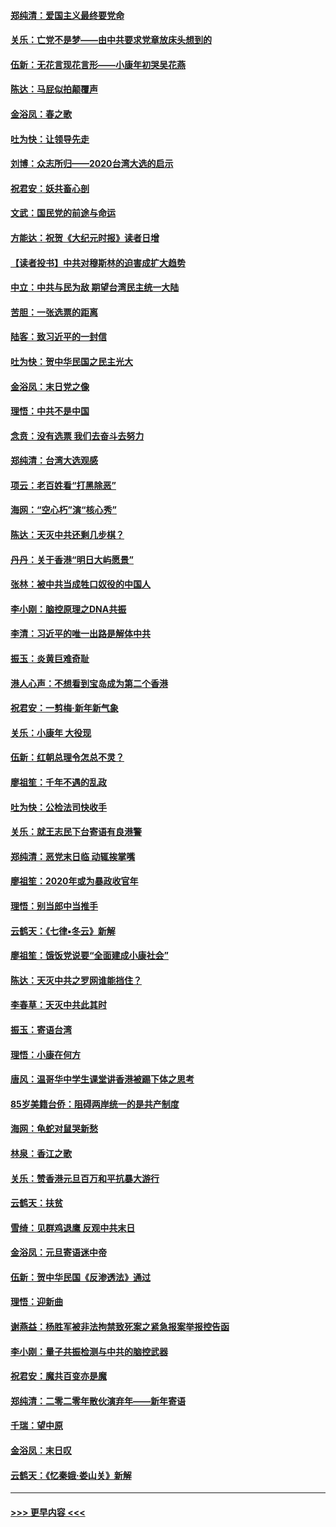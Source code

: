 #### [郑纯清：爱国主义最终要党命](../pages/nsc993/n11802197.md?t=01190731) 
#### [关乐：亡党不是梦——由中共要求党章放床头想到的](../pages/nsc993/n11802156.md?t=01190731) 
#### [伍新：无花言现花言形——小康年初哭吴花燕](../pages/nsc993/n11800044.md?t=01190731) 
#### [陈达：马屁似拍颠覆声](../pages/nsc993/n11800010.md?t=01190731) 
#### [金浴凤：春之歌](../pages/nsc993/n11797687.md?t=01190731) 
#### [吐为快：让领导先走](../pages/nsc993/n11797512.md?t=01190731) 
#### [刘博：众志所归——2020台湾大选的启示](../pages/nsc993/n11796878.md?t=01190731) 
#### [祝君安：妖共畜心剖](../pages/nsc993/n11794273.md?t=01190731) 
#### [文武：国民党的前途与命运](../pages/nsc993/n11794198.md?t=01190731) 
#### [方能达：祝贺《大纪元时报》读者日增](../pages/nsc993/n11793807.md?t=01190731) 
#### [【读者投书】中共对穆斯林的迫害成扩大趋势](../pages/nsc993/n11791371.md?t=01190731) 
#### [中立：中共与民为敌 期望台湾民主统一大陆](../pages/nsc993/n11790392.md?t=01190731) 
#### [苦胆：一张选票的距离](../pages/nsc993/n11788914.md?t=01190731) 
#### [陆客：致习近平的一封信](../pages/nsc993/n11788867.md?t=01190731) 
#### [吐为快：贺中华民国之民主光大](../pages/nsc993/n11788618.md?t=01190731) 
#### [金浴凤：末日党之像](../pages/nsc993/n11787475.md?t=01190731) 
#### [理悟：中共不是中国](../pages/nsc993/n11787463.md?t=01190731) 
#### [念贲：没有选票  我们去奋斗去努力](../pages/nsc993/n11787398.md?t=01190731) 
#### [郑纯清：台湾大选观感](../pages/nsc993/n11786210.md?t=01190731) 
#### [项云：老百姓看“打黑除恶”](../pages/nsc993/n11785398.md?t=01190731) 
#### [海网：“空心朽”演“核心秀”](../pages/nsc993/n11783874.md?t=01190731) 
#### [陈达：天灭中共还剩几步棋？](../pages/nsc993/n11783719.md?t=01190731) 
#### [丹丹：关于香港“明日大屿愿景”](../pages/nsc993/n11783273.md?t=01190731) 
#### [张林：被中共当成牲口奴役的中国人](../pages/nsc993/n11782397.md?t=01190731) 
#### [李小刚：脑控原理之DNA共振](../pages/nsc993/n11780962.md?t=01190731) 
#### [李清：习近平的唯一出路是解体中共](../pages/nsc993/n11780866.md?t=01190731) 
#### [振玉：炎黄巨难奇耻](../pages/nsc993/n11779632.md?t=01190731) 
#### [港人心声：不想看到宝岛成为第二个香港](../pages/nsc993/n11778817.md?t=01190731) 
#### [祝君安：一剪梅‧新年新气象](../pages/nsc993/n11776340.md?t=01190731) 
#### [关乐：小康年 大役现](../pages/nsc993/n11774213.md?t=01190731) 
#### [伍新：红朝总理令怎总不灵？](../pages/nsc993/n11770813.md?t=01190731) 
#### [廖祖笙：千年不遇的乱政](../pages/nsc993/n11770373.md?t=01190731) 
#### [吐为快：公检法司快收手](../pages/nsc993/n11770359.md?t=01190731) 
#### [关乐：就王志民下台寄语有良港警](../pages/nsc993/n11769903.md?t=01190731) 
#### [郑纯清：恶党末日临 动辄挨掌嘴](../pages/nsc993/n11769356.md?t=01190731) 
#### [廖祖笙：2020年或为暴政收官年](../pages/nsc993/n11768216.md?t=01190731) 
#### [理悟：别当郎中当推手](../pages/nsc993/n11768243.md?t=01190731) 
#### [云鹤天：《七律▪冬云》新解](../pages/nsc993/n11768204.md?t=01190731) 
#### [廖祖笙：饿饭党说要“全面建成小康社会”](../pages/nsc993/n11767482.md?t=01190731) 
#### [陈达：天灭中共之罗网谁能挡住？](../pages/nsc993/n11767465.md?t=01190731) 
#### [李春草：天灭中共此其时](../pages/nsc993/n11767452.md?t=01190731) 
#### [振玉：寄语台湾](../pages/nsc993/n11767432.md?t=01190731) 
#### [理悟：小康在何方](../pages/nsc993/n11767394.md?t=01190731) 
#### [唐风：温哥华中学生课堂讲香港被踢下体之思考](../pages/nsc993/n11766848.md?t=01190731) 
#### [85岁美籍台侨：阻碍两岸统一的是共产制度](../pages/nsc993/n11765043.md?t=01190731) 
#### [海网：龟蛇对鼠哭新愁](../pages/nsc993/n11764895.md?t=01190731) 
#### [林泉：香江之歌](../pages/nsc993/n11764415.md?t=01190731) 
#### [关乐：赞香港元旦百万和平抗暴大游行](../pages/nsc993/n11764382.md?t=01190731) 
#### [云鹤天：扶贫](../pages/nsc993/n11764245.md?t=01190731) 
#### [雪绮：见群鸡退鹰  反观中共末日](../pages/nsc993/n11762112.md?t=01190731) 
#### [金浴凤：元旦寄语迷中帝](../pages/nsc993/n11761788.md?t=01190731) 
#### [伍新：贺中华民国《反渗透法》通过](../pages/nsc993/n11761994.md?t=01190731) 
#### [理悟：迎新曲](../pages/nsc993/n11761152.md?t=01190731) 
#### [谢燕益：杨胜军被非法拘禁致死案之紧急报案举报控告函](../pages/nsc993/n11756134.md?t=01190731) 
#### [李小刚：量子共振检测与中共的脑控武器](../pages/nsc993/n11754518.md?t=01190731) 
#### [祝君安：魔共百变亦是魔](../pages/nsc993/n11754469.md?t=01190731) 
#### [郑纯清：二零二零年散伙演弃年——新年寄语](../pages/nsc993/n11754195.md?t=01190731) 
#### [千瑞：望中原](../pages/nsc993/n11754159.md?t=01190731) 
#### [金浴凤：末日叹](../pages/nsc993/n11752359.md?t=01190731) 
#### [云鹤天：《忆秦娥‧娄山关》新解](../pages/nsc993/n11752348.md?t=01190731) 

----
#### [ >>> 更早内容 <<< ](../indexes/nsc993-earlier.md)
